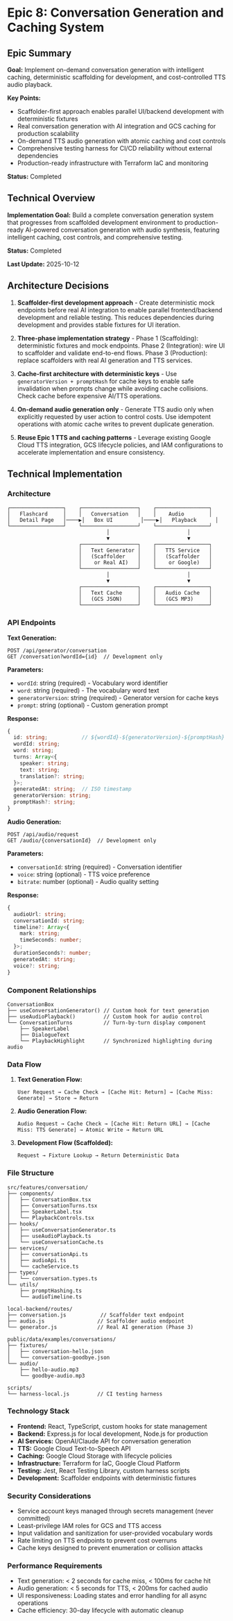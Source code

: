 # Epic 8: Conversation Generation and Caching System

## Epic Summary

**Goal:** Implement on-demand conversation generation with intelligent caching, deterministic scaffolding for development, and cost-controlled TTS audio playback.

**Key Points:**

- Scaffolder-first approach enables parallel UI/backend development with deterministic fixtures
- Real conversation generation with AI integration and GCS caching for production scalability
- On-demand TTS audio generation with atomic caching and cost controls
- Comprehensive testing harness for CI/CD reliability without external dependencies
- Production-ready infrastructure with Terraform IaC and monitoring

**Status:** Completed

## Technical Overview

**Implementation Goal:** Build a complete conversation generation system that progresses from scaffolded development environment to production-ready AI-powered conversation generation with audio synthesis, featuring intelligent caching, cost controls, and comprehensive testing.

**Status:** Completed

**Last Update:** 2025-10-12

## Architecture Decisions

1. **Scaffolder-first development approach** - Create deterministic mock endpoints before real AI integration to enable parallel frontend/backend development and reliable testing. This reduces dependencies during development and provides stable fixtures for UI iteration.

2. **Three-phase implementation strategy** - Phase 1 (Scaffolding): deterministic fixtures and mock endpoints. Phase 2 (Integration): wire UI to scaffolder and validate end-to-end flows. Phase 3 (Production): replace scaffolders with real AI generation and TTS services.

3. **Cache-first architecture with deterministic keys** - Use `generatorVersion + promptHash` for cache keys to enable safe invalidation when prompts change while avoiding cache collisions. Check cache before expensive AI/TTS operations.

4. **On-demand audio generation only** - Generate TTS audio only when explicitly requested by user action to control costs. Use idempotent operations with atomic cache writes to prevent duplicate generation.

5. **Reuse Epic 1 TTS and caching patterns** - Leverage existing Google Cloud TTS integration, GCS lifecycle policies, and IAM configurations to accelerate implementation and ensure consistency.

## Technical Implementation

### Architecture

```
┌─────────────────┐    ┌──────────────────┐    ┌─────────────────┐
│   Flashcard     │    │   Conversation   │    │    Audio        │
│   Detail Page   │────▶│   Box UI         │────▶│   Playback      │
└─────────────────┘    └──────────────────┘    └─────────────────┘
                                │                         │
                                ▼                         ▼
                       ┌──────────────────┐    ┌─────────────────┐
                       │   Text Generator │    │   TTS Service   │
                       │   (Scaffolder    │    │   (Scaffolder   │
                       │    or Real AI)   │    │    or Google)   │
                       └──────────────────┘    └─────────────────┘
                                │                         │
                                ▼                         ▼
                       ┌──────────────────┐    ┌─────────────────┐
                       │   Text Cache     │    │   Audio Cache   │
                       │   (GCS JSON)     │    │   (GCS MP3)     │
                       └──────────────────┘    └─────────────────┘
```

### API Endpoints

**Text Generation:**

```
POST /api/generator/conversation
GET /conversation?wordId={id}  // Development only
```

**Parameters:**

- `wordId`: string (required) - Vocabulary word identifier
- `word`: string (required) - The vocabulary word text
- `generatorVersion`: string (required) - Generator version for cache keys
- `prompt`: string (optional) - Custom generation prompt

**Response:**

```typescript
{
  id: string;           // ${wordId}-${generatorVersion}-${promptHash}
  wordId: string;
  word: string;
  turns: Array<{
    speaker: string;
    text: string;
    translation?: string;
  }>;
  generatedAt: string;  // ISO timestamp
  generatorVersion: string;
  promptHash?: string;
}
```

**Audio Generation:**

```
POST /api/audio/request
GET /audio/{conversationId}  // Development only
```

**Parameters:**

- `conversationId`: string (required) - Conversation identifier
- `voice`: string (optional) - TTS voice preference
- `bitrate`: number (optional) - Audio quality setting

**Response:**

```typescript
{
  audioUrl: string;
  conversationId: string;
  timeline?: Array<{
    mark: string;
    timeSeconds: number;
  }>;
  durationSeconds?: number;
  generatedAt: string;
  voice?: string;
}
```

### Component Relationships

```
ConversationBox
├── useConversationGenerator() // Custom hook for text generation
├── useAudioPlayback()         // Custom hook for audio control
└── ConversationTurns          // Turn-by-turn display component
    ├── SpeakerLabel
    ├── DialogueText
    └── PlaybackHighlight      // Synchronized highlighting during audio
```

### Data Flow

1. **Text Generation Flow:**

   ```
   User Request → Cache Check → [Cache Hit: Return] → [Cache Miss: Generate] → Store → Return
   ```

2. **Audio Generation Flow:**

   ```
   Audio Request → Cache Check → [Cache Hit: Return URL] → [Cache Miss: TTS Generate] → Atomic Write → Return URL
   ```

3. **Development Flow (Scaffolded):**
   ```
   Request → Fixture Lookup → Return Deterministic Data
   ```

### File Structure

```
src/features/conversation/
├── components/
│   ├── ConversationBox.tsx
│   ├── ConversationTurns.tsx
│   ├── SpeakerLabel.tsx
│   └── PlaybackControls.tsx
├── hooks/
│   ├── useConversationGenerator.ts
│   ├── useAudioPlayback.ts
│   └── useConversationCache.ts
├── services/
│   ├── conversationApi.ts
│   ├── audioApi.ts
│   └── cacheService.ts
├── types/
│   └── conversation.types.ts
└── utils/
    ├── promptHashing.ts
    └── audioTimeline.ts

local-backend/routes/
├── conversation.js           // Scaffolder text endpoint
├── audio.js                 // Scaffolder audio endpoint
└── generator.js             // Real AI generation (Phase 3)

public/data/examples/conversations/
├── fixtures/
│   ├── conversation-hello.json
│   └── conversation-goodbye.json
└── audio/
    ├── hello-audio.mp3
    └── goodbye-audio.mp3

scripts/
└── harness-local.js         // CI testing harness
```

### Technology Stack

- **Frontend:** React, TypeScript, custom hooks for state management
- **Backend:** Express.js for local development, Node.js for production
- **AI Services:** OpenAI/Claude API for conversation generation
- **TTS:** Google Cloud Text-to-Speech API
- **Caching:** Google Cloud Storage with lifecycle policies
- **Infrastructure:** Terraform for IaC, Google Cloud Platform
- **Testing:** Jest, React Testing Library, custom harness scripts
- **Development:** Scaffolder endpoints with deterministic fixtures

### Security Considerations

- Service account keys managed through secrets management (never committed)
- Least-privilege IAM roles for GCS and TTS access
- Input validation and sanitization for user-provided vocabulary words
- Rate limiting on TTS endpoints to prevent cost overruns
- Cache keys designed to prevent enumeration or collision attacks

### Performance Requirements

- Text generation: < 2 seconds for cache miss, < 100ms for cache hit
- Audio generation: < 5 seconds for TTS, < 200ms for cached audio
- UI responsiveness: Loading states and error handling for all async operations
- Cache efficiency: 30-day lifecycle with automatic cleanup
